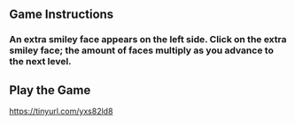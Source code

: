 <h2>Game Instructions</h2>

<h3>An extra smiley face appears on the left side. Click on the extra smiley face; the amount of faces multiply as you advance to the next level.</h3>

<h2>Play the Game</h2>

https://tinyurl.com/yxs82ld8
